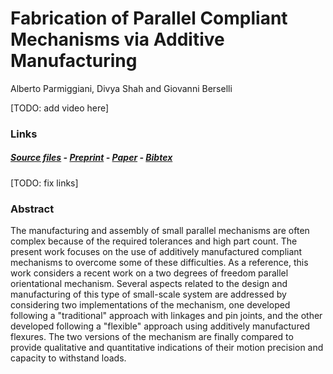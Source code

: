 # Fabrication of Parallel Compliant Mechanisms via Additive Manufacturing

Alberto Parmiggiani, Divya Shah and Giovanni Berselli

[TODO: add video here]

### Links

##### [Source files](https://github.com/made-iit/flex-2dpom/tree/main/hardware) - [Preprint](https://github.com/made-iit/flex-2dpom/raw/main/media/flex-2dpom_preprint.pdf) - [Paper]() - [Bibtex](https://github.com/made-iit/flex-2dpom/raw/main/media/bibtex.bib)

[TODO: fix links]

### Abstract

The manufacturing and assembly of small parallel mechanisms are often complex because of the required tolerances and high part count. The present work focuses on the use of additively manufactured compliant mechanisms to overcome some of these difficulties.
As a reference, this work considers a recent work on a two degrees of freedom parallel orientational mechanism.
Several aspects related to the design and manufacturing of this type of small-scale system are addressed by considering two implementations of the mechanism, one developed following a "traditional" approach with linkages and pin joints, and the other developed following a "flexible" approach using additively manufactured flexures.
The two versions of the mechanism are finally compared to provide qualitative and quantitative indications of their motion precision and capacity to withstand loads.
